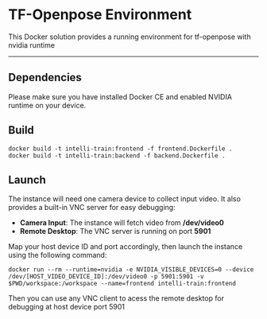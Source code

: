 # TF-Openpose Environment 

This Docker solution provides a running environment for tf-openpose with nvidia runtime

---

## Dependencies

Please make sure you have installed Docker CE and enabled NVIDIA runtime on your device.

## Build

```shell
docker build -t intelli-train:frontend -f frontend.Dockerfile .
docker build -t intelli-train:backend -f backend.Dockerfile .
```

## Launch

The instance will need one camera device to collect input video. It also provides a built-in VNC server for easy debugging:

- **Camera Input**: The instance will fetch video from **/dev/video0**
- **Remote Desktop**: The VNC server is running on port **5901**

Map your host device ID and port accordingly, then launch the instance using the following command:

```shell
docker run --rm --runtime=nvidia -e NVIDIA_VISIBLE_DEVICES=0 --device /dev/[HOST_VIDEO_DEVICE_ID]:/dev/video0 -p 5901:5901 -v $PWD/workspace:/workspace --name=frontend intelli-train:frontend
```

Then you can use any VNC client to acess the remote desktop for debugging at host device port 5901

